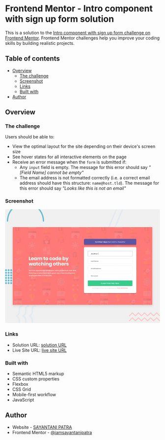 # Frontend Mentor - Intro component with sign up form solution

This is a solution to the [Intro component with sign up form challenge on Frontend Mentor](https://www.frontendmentor.io/challenges/intro-component-with-signup-form-5cf91bd49edda32581d28fd1). Frontend Mentor challenges help you improve your coding skills by building realistic projects. 

## Table of contents

- [Overview](#overview)
  - [The challenge](#the-challenge)
  - [Screenshot](#screenshot)
  - [Links](#links)
  - [Built with](#built-with)
- [Author](#author)

## Overview

### The challenge

Users should be able to:

- View the optimal layout for the site depending on their device's screen size
- See hover states for all interactive elements on the page
- Receive an error message when the `form` is submitted if:
  - Any `input` field is empty. The message for this error should say *"[Field Name] cannot be empty"*
  - The email address is not formatted correctly (i.e. a correct email address should have this structure: `name@host.tld`). The message for this error should say *"Looks like this is not an email"*

### Screenshot

![](./design/desktop-preview.jpg)

### Links

- Solution URL: [solution URL](https://github.com/iamsayantanipatra/intro-component-withsignup-form)
- Live Site URL: [live site URL](https://introcomponentwithsignupform-bysayantanipatra.netlify.app/)

### Built with

- Semantic HTML5 markup
- CSS custom properties
- Flexbox
- CSS Grid
- Mobile-first workflow
- JavaScript

## Author

- Website - [SAYANTANI PATRA](https://github.com/iamsayantanipatra/)
- Frontend Mentor - [@iamsayantanipatra](https://www.frontendmentor.io/profile/iamsayantanipatra)